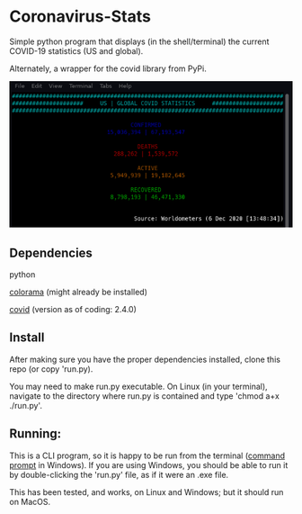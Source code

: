 # Coronavirus-Stats

Simple python program that displays (in the shell/terminal) the current COVID-19 statistics (US and global).

Alternately, a wrapper for the covid library from PyPi.

![Screenshot](docs/images/screenshot.png)

## Dependencies

python

[colorama](https://pypi.org/project/colorama/) (might already be installed)

[covid](https://pypi.org/project/covid/) (version as of coding: 2.4.0)

## Install

After making sure you have the proper dependencies installed, clone this repo (or copy 'run.py).

You may need to make run.py executable. 
On Linux (in your terminal), navigate to the directory where run.py is contained and type 'chmod a+x ./run.py'.

## Running:

This is a CLI program, so it is happy to be run from the terminal ([command prompt](https://www.howtogeek.com/235101/10-ways-to-open-the-command-prompt-in-windows-10/) in Windows). If you are using Windows, you should be able to run it by double-clicking the 'run.py' file, as if it were an .exe file. 

This has been tested, and works, on Linux and Windows; but it should run on MacOS.
